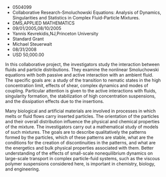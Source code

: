 
* 0504099
* Collaborative Research-Smoluchowski Equations: Analysis of Dynamics, Singularities and Statistics in Complex Fluid-Particle Mixtures.
* DMS,APPLIED MATHEMATICS
* 09/01/2005,08/10/2005
* Yannis Kevrekidis,NJ,Princeton University
* Standard Grant
* Michael Steuerwalt
* 08/31/2008
* USD 50,000.00

In this collaborative project, the investigators study the interaction between
fluids and particle distributions. They examine the nonlinear Smoluchowski
equations with both passive and active interaction with an ambient fluid. The
specific goals are: a study of the transition to nematic states in the high
concentration limit, effects of shear, complex dynamics and modes of coupling.
Particular attention is given to the active interactions with fluids,
singularity formation, the stabilization of high concentration suspensions, and
the dissipation effects due to the insertions.

Many biological and artificial materials are involved in processes in which
melts or fluid flows carry inserted particles. The orientation of the particles
and their overall distribution influence the physical and chemical properties of
the mixture. The investigators carry out a mathematical study of models of such
mixtures. The goals are to describe qualitatively the patterns formed by the
particles, which of these patterns are stable, what are the conditions for the
creation of discontinuities in the patterns, and what are the energetics and
bulk physical properties associated with them. Better understanding of the
effects of small-scale nonequilibrium dynamics on large-scale transport in
complex particle-fuid systems, such as the viscous polymer suspensions
considered here, is important in chemistry, biology, and engineering.
